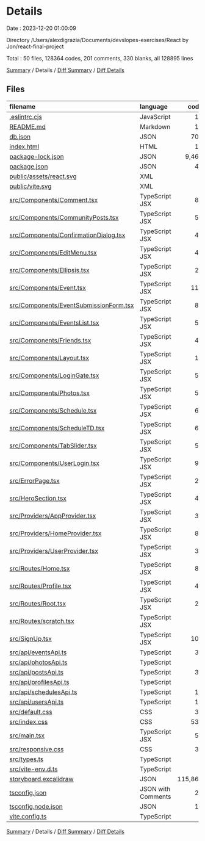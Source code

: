 # Details

Date : 2023-12-20 01:00:09

Directory /Users/alexdigrazia/Documents/devslopes-exercises/React by Jon/react-final-project

Total : 50 files,  128364 codes, 201 comments, 330 blanks, all 128895 lines

[Summary](results.md) / Details / [Diff Summary](diff.md) / [Diff Details](diff-details.md)

## Files
| filename | language | code | comment | blank | total |
| :--- | :--- | ---: | ---: | ---: | ---: |
| [.eslintrc.cjs](/.eslintrc.cjs) | JavaScript | 18 | 0 | 1 | 19 |
| [README.md](/README.md) | Markdown | 19 | 0 | 9 | 28 |
| [db.json](/db.json) | JSON | 702 | 0 | 0 | 702 |
| [index.html](/index.html) | HTML | 17 | 0 | 1 | 18 |
| [package-lock.json](/package-lock.json) | JSON | 9,463 | 0 | 1 | 9,464 |
| [package.json](/package.json) | JSON | 40 | 0 | 1 | 41 |
| [public/assets/react.svg](/public/assets/react.svg) | XML | 1 | 0 | 0 | 1 |
| [public/vite.svg](/public/vite.svg) | XML | 1 | 0 | 0 | 1 |
| [src/Components/Comment.tsx](/src/Components/Comment.tsx) | TypeScript JSX | 82 | 0 | 9 | 91 |
| [src/Components/CommunityPosts.tsx](/src/Components/CommunityPosts.tsx) | TypeScript JSX | 57 | 0 | 7 | 64 |
| [src/Components/ConfirmationDialog.tsx](/src/Components/ConfirmationDialog.tsx) | TypeScript JSX | 41 | 0 | 4 | 45 |
| [src/Components/EditMenu.tsx](/src/Components/EditMenu.tsx) | TypeScript JSX | 44 | 0 | 5 | 49 |
| [src/Components/Ellipsis.tsx](/src/Components/Ellipsis.tsx) | TypeScript JSX | 21 | 0 | 3 | 24 |
| [src/Components/Event.tsx](/src/Components/Event.tsx) | TypeScript JSX | 115 | 0 | 9 | 124 |
| [src/Components/EventSubmissionForm.tsx](/src/Components/EventSubmissionForm.tsx) | TypeScript JSX | 85 | 0 | 9 | 94 |
| [src/Components/EventsList.tsx](/src/Components/EventsList.tsx) | TypeScript JSX | 55 | 0 | 6 | 61 |
| [src/Components/Friends.tsx](/src/Components/Friends.tsx) | TypeScript JSX | 45 | 0 | 6 | 51 |
| [src/Components/Layout.tsx](/src/Components/Layout.tsx) | TypeScript JSX | 13 | 0 | 2 | 15 |
| [src/Components/LoginGate.tsx](/src/Components/LoginGate.tsx) | TypeScript JSX | 54 | 0 | 8 | 62 |
| [src/Components/Photos.tsx](/src/Components/Photos.tsx) | TypeScript JSX | 55 | 0 | 5 | 60 |
| [src/Components/Schedule.tsx](/src/Components/Schedule.tsx) | TypeScript JSX | 60 | 0 | 7 | 67 |
| [src/Components/ScheduleTD.tsx](/src/Components/ScheduleTD.tsx) | TypeScript JSX | 68 | 0 | 6 | 74 |
| [src/Components/TabSlider.tsx](/src/Components/TabSlider.tsx) | TypeScript JSX | 56 | 0 | 5 | 61 |
| [src/Components/UserLogin.tsx](/src/Components/UserLogin.tsx) | TypeScript JSX | 92 | 0 | 7 | 99 |
| [src/ErrorPage.tsx](/src/ErrorPage.tsx) | TypeScript JSX | 26 | 0 | 3 | 29 |
| [src/HeroSection.tsx](/src/HeroSection.tsx) | TypeScript JSX | 43 | 0 | 5 | 48 |
| [src/Providers/AppProvider.tsx](/src/Providers/AppProvider.tsx) | TypeScript JSX | 34 | 1 | 6 | 41 |
| [src/Providers/HomeProvider.tsx](/src/Providers/HomeProvider.tsx) | TypeScript JSX | 80 | 1 | 8 | 89 |
| [src/Providers/UserProvider.tsx](/src/Providers/UserProvider.tsx) | TypeScript JSX | 37 | 0 | 6 | 43 |
| [src/Routes/Home.tsx](/src/Routes/Home.tsx) | TypeScript JSX | 84 | 1 | 7 | 92 |
| [src/Routes/Profile.tsx](/src/Routes/Profile.tsx) | TypeScript JSX | 45 | 0 | 6 | 51 |
| [src/Routes/Root.tsx](/src/Routes/Root.tsx) | TypeScript JSX | 28 | 0 | 4 | 32 |
| [src/Routes/scratch.tsx](/src/Routes/scratch.tsx) | TypeScript JSX | 0 | 173 | 4 | 177 |
| [src/SignUp.tsx](/src/SignUp.tsx) | TypeScript JSX | 104 | 0 | 8 | 112 |
| [src/api/eventsApi.ts](/src/api/eventsApi.ts) | TypeScript | 36 | 0 | 6 | 42 |
| [src/api/photosApi.ts](/src/api/photosApi.ts) | TypeScript | 4 | 0 | 2 | 6 |
| [src/api/postsApi.ts](/src/api/postsApi.ts) | TypeScript | 32 | 0 | 6 | 38 |
| [src/api/profilesApi.ts](/src/api/profilesApi.ts) | TypeScript | 6 | 0 | 3 | 9 |
| [src/api/schedulesApi.ts](/src/api/schedulesApi.ts) | TypeScript | 16 | 0 | 4 | 20 |
| [src/api/usersApi.ts](/src/api/usersApi.ts) | TypeScript | 18 | 0 | 5 | 23 |
| [src/default.css](/src/default.css) | CSS | 34 | 0 | 10 | 44 |
| [src/index.css](/src/index.css) | CSS | 537 | 21 | 107 | 665 |
| [src/main.tsx](/src/main.tsx) | TypeScript JSX | 52 | 0 | 3 | 55 |
| [src/responsive.css](/src/responsive.css) | CSS | 35 | 0 | 7 | 42 |
| [src/types.ts](/src/types.ts) | TypeScript | 9 | 0 | 2 | 11 |
| [src/vite-env.d.ts](/src/vite-env.d.ts) | TypeScript | 0 | 1 | 1 | 2 |
| [storyboard.excalidraw](/storyboard.excalidraw) | JSON | 115,864 | 0 | 0 | 115,864 |
| [tsconfig.json](/tsconfig.json) | JSON with Comments | 21 | 2 | 3 | 26 |
| [tsconfig.node.json](/tsconfig.node.json) | JSON | 10 | 0 | 1 | 11 |
| [vite.config.ts](/vite.config.ts) | TypeScript | 5 | 1 | 2 | 8 |

[Summary](results.md) / Details / [Diff Summary](diff.md) / [Diff Details](diff-details.md)